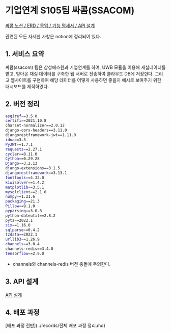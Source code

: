 # 기업연계 S105팀 싸콤(SSACOM)



[싸콤 노션 / ERD / 목업 / 기능 명세서 / API 설계](https://ninth-tax-ce2.notion.site/c000cf794ec14a3e875947da995ed7ce)

관련된 모든 자세한 사항은 notion에 정리되어 있다.




## 1. 서비스 요약

싸콤(ssacom) 팀은 삼성에스원과 기업연계를 하여, UWB 모듈을 이용해 재실데이터를 받고, 받아온 재실 데이터를 구축한 웹 서버로 전송하여 클라우드 DB에 저장한다. 그리고 웹사이트를 구현하여 해당 데이터를 어떻게 사용하면 좋을지 예시로 보여주기 위한 대시보드를 제작하였다.





## 2. 버전 정리

```bash
asgiref==3.5.0
certifi==2021.10.8
charset-normalizer==2.0.12
django-cors-headers==3.11.0
djangorestframework-jwt==1.11.0
idna==3.3
PyJWT==1.7.1
requests==2.27.1
cycler==0.11.0
Cython==0.29.28
Django==3.2.13
django-extensions==3.1.5
djangorestframework==3.13.1
fonttools==4.32.0
kiwisolver==1.4.2
matplotlib==3.5.1
mysqlclient==2.1.0
numpy==1.21.6
packaging==21.3
Pillow==9.1.0
pyparsing==3.0.8
python-dateutil==2.8.2
pytz==2022.1
six==1.16.0
sqlparse==0.4.2
tzdata==2022.1
urllib3==1.26.9
channels==3.0.4
channels-redis==3.4.0
tensorflow==2.9.0
```

- channels와 channels-redis 버전 충돌에 주의한다.





## 3. API 설계

[API 설계](https://www.notion.so/7136f146e4a34c0dbe6b9d2deccb8ae9)





## 4. 배포 과정

[배포 과정 전반](../records/전체 배포 과정 정리.md)
